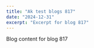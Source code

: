 ```yaml
---
title: "Ak test blogs 817"
date: "2024-12-31"
excerpt: "Excerpt for blog 817"
---
```


Blog content for blog 817